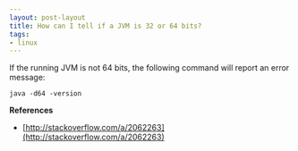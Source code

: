 ```yaml
---
layout: post-layout
title: How can I tell if a JVM is 32 or 64 bits?
tags:
- linux
---
```


If the running JVM is not 64 bits, the following command will report an error
message:

    java -d64 -version

**References**

- [http://stackoverflow.com/a/2062263](http://stackoverflow.com/a/2062263)

